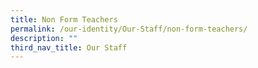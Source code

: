 ```yaml
---
title: Non Form Teachers
permalink: /our-identity/Our-Staff/non-form-teachers/
description: ""
third_nav_title: Our Staff
---
```

